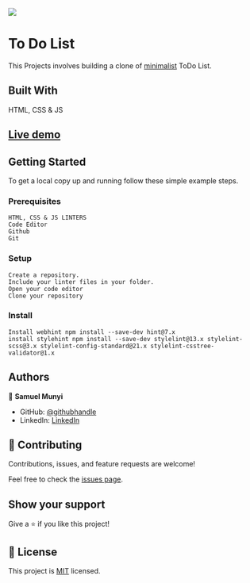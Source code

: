 ![](https://img.shields.io/badge/Microverse-blueviolet)

# To Do List

 This Projects involves building a clone of [minimalist](https://web.archive.org/web/20180320194056/http://www.getminimalist.com:80/) ToDo List.

## Built With

HTML, CSS & JS

## [Live demo](https://devmunyi.github.io/todo-list/)


## Getting Started

To get a local copy up and running follow these simple example steps.

### Prerequisites
    HTML, CSS & JS LINTERS
    Code Editor
    Github
    Git

### Setup
    Create a repository.
    Include your linter files in your folder.
    Open your code editor
    Clone your repository
### Install
    Install webhint npm install --save-dev hint@7.x
    install stylehint npm install --save-dev stylelint@13.x stylelint-scss@3.x stylelint-config-standard@21.x stylelint-csstree-validator@1.x

## Authors

👤 **Samuel Munyi**
- GitHub: [@githubhandle](https://github.com/devMunyi)
- LinkedIn: [LinkedIn](https://www.linkedin.com/in/samuel-munyi-01315b174/)


## 🤝 Contributing

Contributions, issues, and feature requests are welcome!

Feel free to check the [issues page](../../issues/).

## Show your support

Give a ⭐️ if you like this project!

## 📝 License

This project is [MIT](./LICENSE) licensed.
